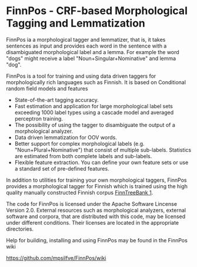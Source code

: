 # FinnPos - CRF-based Morphological Tagging and Lemmatization

FinnPos ia a morphological tagger and lemmatizer, that is, it takes
sentences as input and provides each word in the sentence with a
disambiguated morphological label and a lemma. For example the word
"dogs" might receive a label "Noun+Singular+Nominative" and lemma
"dog".

FinnPos is a tool for training and using data driven taggers for
morphologically rich languages such as Finnish. It is based on
Conditional random field models and features

* State-of-the-art tagging accuracy.
* Fast estimation and application for large morphological label sets
  exceeding 1000 label types using a cascade model and averaged
  perceptron training.
* The possibility of using the tagger to disambiguate the output of a
  morphological analyzer.
* Data driven lemmatization for OOV words.
* Better support for complex morphological labels
  (e.g. "Noun+Plural+Nominative") that consist of multiple
  sub-labels. Statistics are estimated from both complete labels and
  sub-labels.
* Flexible feature extraction. You can define your own feature sets or
  use a standard set of pre-defined features.

In addition to utilities for training your own morphological taggers,
FinnPos provides a morphological tagger for Finnish which is trained
using the high quality manually constructed Finnish corpus
[FinnTreeBank
1](http://www.ling.helsinki.fi/kieliteknologia/tutkimus/treebank/).

The code for FinnPos is licensed under the Apache Software Lincense
Version 2.0. External resources such as morphological analyzers,
external software and corpora, that are distributed with this code,
may be licensed under different conditions. Their licenses are located
in the appropriate directories.

Help for building, installing and using FinnPos may be found in the
FinnPos wiki

  https://github.com/mpsilfve/FinnPos/wiki